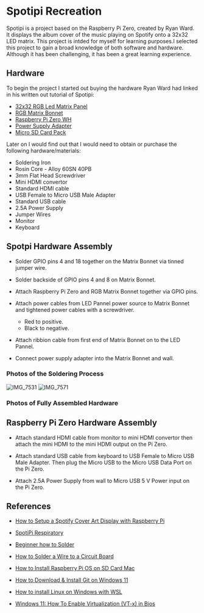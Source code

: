 
# Spotipi Recreation

Spotipi is a project based on the Raspberry Pi Zero, created by Ryan Ward. It displays the album cover of the music playing on Spotify onto a 32x32 LED matrix. This project is intded for myself for learning purposes.I selected this project to gain a broad knowledge of both software and hardware. Although it has been challenging, it has been a great learning experience.
## Hardware
To begin the project I started out buying the hardware Ryan Ward had linked in his written out tutorial of Spotipi:

- [32x32 RGB Led Matrix Panel](https://www.adafruit.com/product/1484)
- [RGB Matrix Bonnet](https://www.adafruit.com/product/3211)
- [Raspberry Pi Zero WH](https://www.adafruit.com/product/3708)
- [Power Supply Adapter](https://www.amazon.com/gp/product/B01N4HYWAM/ref=ppx_yo_dt_b_asin_title_o05_s00?ie=UTF8&psc=1)
- [Micro SD Card Pack](https://www.amazon.com/PNY-Elite-microSDHC-Memory-3-Pack/dp/B07YXJM282/ref=sr_1_18?crid=3GICE52988A25&dchild=1&keywords=micro+sd+card&qid=1609606176&s=electronics&sprefix=micro+%2Celectronics%2C201&sr=1-18)


Later on I would find out that I would need to obtain or purchase the following hardware/materials:

- Soldering Iron
- Rosin Core - Alloy 60SN 40PB
- 3mm Flat Head Screwdriver
- Mini HDMI convertor
- Standard HDMI cable
- USB Female to Micro USB Male Adapter
- Standard USB cable 
- 2.5A Power Supply
- Jumper Wires
- Monitor
- Keyboard


## Spotpi Hardware Assembly

- Solder GPIO pins 4 and 18 together on the Matrix Bonnet via tinned jumper wire.

- Solder backside of GPIO pins 4 and 8 on Matrix Bonnet.

- Attach Raspberry Pi Zero and RGB Matrix Bonnet together via GPIO pins.

- Attach power cables from LED Pannel power source to Matrix Bonnet and tightened power cables with a screwdriver.
  - Red to positive.
  - Black to negative. 

- Attach ribbion cable from first end of Matrix Bonnet on to the LED Pannel.

- Connect power supply adapter into the Matrix Bonnet and wall.
### Photos of the Soldering Process
![IMG_7531](https://github.com/d-terrell/Spotipi/assets/168385418/6bb4fc82-0634-4281-948f-2de43a3ab76b)
![IMG_7571](https://github.com/d-terrell/Spotipi/assets/168385418/c3a60790-a5da-4bc6-bcca-ee828fc2c5a3)

### Photos of Fully Assembled Hardware

## Raspberry Pi Zero Hardware Assembly

- Attach standard HDMI cable from monitor to mini HDMI convertor then attach the mini HDMI to the mini HDMI output on the Pi Zero. 

- Attach standard USB cable from keyboard to USB Female to Micro USB Male Adapter. Then plug the Micro USB to the Micro USB Data Port on the Pi Zero. 

- Attach 2.5A Power Supply from wall to Micro USB 5 V Power input on the Pi Zero.

## References

 - [How to Setup a Spotify Cover Art Display with Raspberry Pi](https://www.ryanwardtech.com/guides/how-to-install-spotify-cover-art-display/)

 - [SpotiPi Respiratory](https://github.com/ryanwa18/spotipi)

 - [Beginner how to Solder](https://youtu.be/oqV2xU1fee8?si=tI_ez4oEFrG3muxG)

- [How to Solder a Wire to a Circuit Board](https://youtu.be/y0xDR3St5Gg?si=q9y2QIxO4xkvbMA0)

- [How to Install Raspberry Pi OS on SD Card Mac](https://www.rwardtech.com/guides/how-to-install-raspbian-on-sd-card-mac/)

- [How to Download & Install Git on Windows 11](https://youtu.be/JgOs70Y7jew?si=-cGVdC8P_ayUbq1C)


- [How to install Linux on Windows with WSL](https://learn.microsoft.com/en-us/windows/wsl/install)

- [Windows 11: How To Enable Virtualization (VT-x) in Bios](https://youtu.be/3ZBwFcaed5w?si=CYzdn89738iW8t1V)
